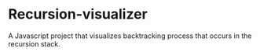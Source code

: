 # Recursion-visualizer
A Javascript project that visualizes backtracking process that occurs in the  recursion stack.
